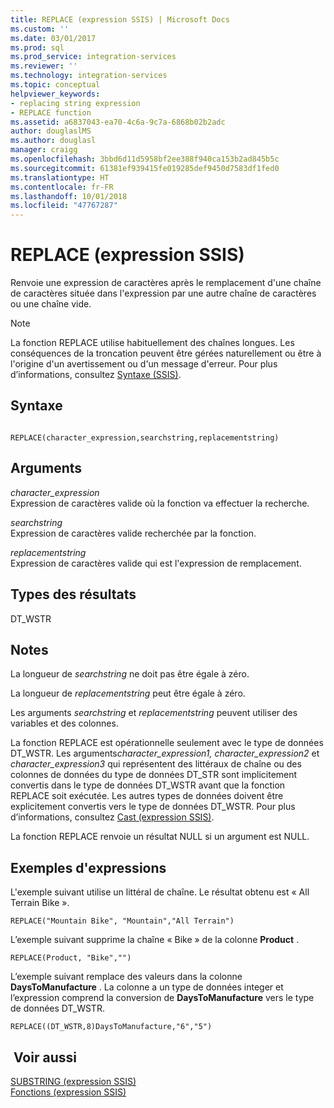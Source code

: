 ```yaml
---
title: REPLACE (expression SSIS) | Microsoft Docs
ms.custom: ''
ms.date: 03/01/2017
ms.prod: sql
ms.prod_service: integration-services
ms.reviewer: ''
ms.technology: integration-services
ms.topic: conceptual
helpviewer_keywords:
- replacing string expression
- REPLACE function
ms.assetid: a6837043-ea70-4c6a-9c7a-6868b02b2adc
author: douglaslMS
ms.author: douglasl
manager: craigg
ms.openlocfilehash: 3bbd6d11d5958bf2ee388f940ca153b2ad845b5c
ms.sourcegitcommit: 61381ef939415fe019285def9450d7583df1fed0
ms.translationtype: HT
ms.contentlocale: fr-FR
ms.lasthandoff: 10/01/2018
ms.locfileid: "47767287"
---
```

# <a name="replace-ssis-expression"></a>REPLACE (expression SSIS)
  Renvoie une expression de caractères après le remplacement d'une chaîne de caractères située dans l'expression par une autre chaîne de caractères ou une chaîne vide.  
  
> [!NOTE]  
>  La fonction REPLACE utilise habituellement des chaînes longues. Les conséquences de la troncation peuvent être gérées naturellement ou être à l'origine d'un avertissement ou d'un message d'erreur. Pour plus d’informations, consultez [Syntaxe &#40;SSIS&#41;](../../integration-services/expressions/syntax-ssis.md).  
  
## <a name="syntax"></a>Syntaxe  
  
```  
  
REPLACE(character_expression,searchstring,replacementstring)  
```  
  
## <a name="arguments"></a>Arguments  
 *character_expression*  
 Expression de caractères valide où la fonction va effectuer la recherche.  
  
 *searchstring*  
 Expression de caractères valide recherchée par la fonction.  
  
 *replacementstring*  
 Expression de caractères valide qui est l'expression de remplacement.  
  
## <a name="result-types"></a>Types des résultats  
 DT_WSTR  
  
## <a name="remarks"></a>Notes   
 La longueur de *searchstring* ne doit pas être égale à zéro.  
  
 La longueur de *replacementstring* peut être égale à zéro.  
  
 Les arguments *searchstring* et *replacementstring* peuvent utiliser des variables et des colonnes.  
  
 La fonction REPLACE est opérationnelle seulement avec le type de données DT_WSTR. Les arguments*character_expression1, character_expression2* et *character_expression3* qui représentent des littéraux de chaîne ou des colonnes de données du type de données DT_STR sont implicitement convertis dans le type de données DT_WSTR avant que la fonction REPLACE soit exécutée. Les autres types de données doivent être explicitement convertis vers le type de données DT_WSTR. Pour plus d’informations, consultez [Cast &#40;expression SSIS&#41;](../../integration-services/expressions/cast-ssis-expression.md).  
  
 La fonction REPLACE renvoie un résultat NULL si un argument est NULL.  
  
## <a name="expression-examples"></a>Exemples d'expressions  
 L'exemple suivant utilise un littéral de chaîne. Le résultat obtenu est « All Terrain Bike ».  
  
```  
REPLACE("Mountain Bike", "Mountain","All Terrain")  
```  
  
 L’exemple suivant supprime la chaîne « Bike » de la colonne **Product** .  
  
```  
REPLACE(Product, "Bike","")  
```  
  
 L’exemple suivant remplace des valeurs dans la colonne **DaysToManufacture** . La colonne a un type de données integer et l’expression comprend la conversion de **DaysToManufacture** vers le type de données DT_WSTR.  
  
```  
REPLACE((DT_WSTR,8)DaysToManufacture,"6","5")  
```  
  
## <a name="see-also"></a> Voir aussi  
 [SUBSTRING &#40;expression SSIS&#41;](../../integration-services/expressions/substring-ssis-expression.md)   
 [Fonctions &#40;expression SSIS&#41;](../../integration-services/expressions/functions-ssis-expression.md)  
  
  
